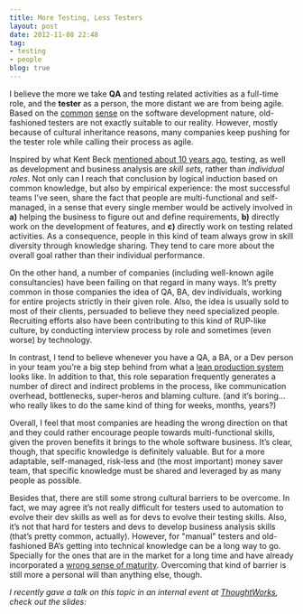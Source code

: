 ```yaml
---
title: More Testing, Less Testers
layout: post
date: 2012-11-08 22:48
tag:
- testing
- people
blog: true
---
```


I believe the more we take **QA** and testing related activities as a full-time role, and the **tester** as a person, the more distant we are from being agile. Based on the [common](http://amazon.com/dp/0321278658) [sense](http://amazon.com/dp/0135974445) on the software development nature, old-fashioned testers are not exactly suitable to our reality. However, mostly because of cultural inheritance reasons, many companies keep pushing for the tester role while calling their process as agile.

Inspired by what Kent Beck [mentioned about 10 years ago](http://amazon.com/dp/0321278658), testing, as well as development and business analysis are *skill sets*, rather than *individual roles*. Not only can I reach that conclusion by logical induction based on common knowledge, but also by empirical experience: the most successful teams I’ve seen, share the fact that people are multi-functional and self-managed, in a sense that every single member would be actively involved in **a)** helping the business to figure out and define requirements, **b)** directly work on the development of features, and **c)** directly work on testing related activities. As a consequence, people in this kind of team always grow in skill diversity through knowledge sharing. They tend to care more about the overall goal rather than their individual performance.

On the other hand, a number of companies (including well-known agile consultancies) have been failing on that regard in many ways. It’s pretty common in those companies the idea of QA, BA, dev individuals, working for entire projects strictly in their given role. Also, the idea is usually sold to most of their clients, persuaded to believe they need specialized people. Recruiting efforts also have been contributing to this kind of RUP-like culture, by conducting interview process by role and sometimes (even worse) by technology.

In contrast, I tend to believe whenever you have a QA, a BA, or a Dev person in your team you’re a big step behind from what a [lean production system](http://amazon.com/dp/0321150783) looks like. In addition to that, this role separation frequently generates a number of direct and indirect problems in the process, like communication overhead, bottlenecks, super-heros and blaming culture. (and it’s boring… who really likes to do the same kind of thing for weeks, months, years?)

Overall, I feel that most companies are heading the wrong direction on that and they could rather encourage people towards multi-functional skills, given the proven benefits it brings to the whole software business. It’s clear, though, that specific knowledge is definitely valuable. But for a more adaptable, self-managed, risk-less and (the most important) money saver team, that specific knowledge must be shared and leveraged by as many people as possible.

Besides that, there are still some strong cultural barriers to be overcome. In fact, we may agree it’s not really difficult for testers used to automation to evolve their dev skills as well as for devs to evolve their testing skills. Also, it’s not that hard for testers and devs to develop business analysis skills (that’s pretty common, actually). However, for "manual" testers and old-fashioned BA’s getting into technical knowledge can be a long way to go. Specially for the ones that are in the market for a long time and have already incorporated a [wrong sense of maturity](https://www.youtube.com/watch?v=VOFTop3AMZ8). Overcoming that kind of barrier is still more a personal will than anything else, though.

*I recently gave a talk on this topic in an internal event at [ThoughtWorks](https://www.thoughtworks.com/), check out the slides:*

<script async class="speakerdeck-embed" data-id="9739c0b0b3b9013048920ad5afff079a" data-ratio="1.33333333333333" src="//speakerdeck.com/assets/embed.js"></script>

